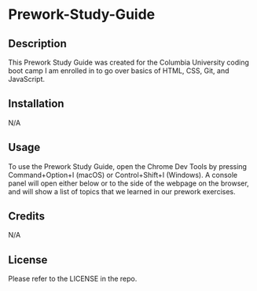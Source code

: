 # Prework-Study-Guide

## Description


This Prework Study Guide was created for the Columbia University coding boot camp I am enrolled in to go over basics of HTML, CSS, Git, and JavaScript.


## Installation


N/A


## Usage


To use the Prework Study Guide, open the Chrome Dev Tools by pressing Command+Option+I (macOS) or Control+Shift+I (Windows). A console panel will open either below or to the side of the webpage on the browser, and will show a list of topics that we learned in our prework exercises.


## Credits


N/A


## License


Please refer to the LICENSE in the repo.

